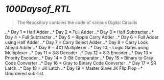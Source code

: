 # ***100Daysof_RTL***
> The Repository contains the code of various Digital Circuits

..*  Day 1 = Half Adder
..*  Day 2 = Full Adder
..*  Day 3 = Half Subtracter
..*  Day 4 = Full Subtracter
..*  Day 5 = Ripple Carry Adder
..*  Day 6 = Full Adder using Half Adder
..*  Day 7 = Carry Select Adder
..*  Day 8 = Carry Look Ahead Adder
..*  Day 9 = 4X1 Multiplexer
..*  Day 10 = Logic Gates using Multiplexer
..*  Day 11 = 3:8 Decoder
..*  Day 12 = 8:3 Encoder
..*  Day 13 = Priority Encoder
..*  Day 14 = 3-Bit Comparator
..*  Day 15 = Binary to Gray Code Converter
..*  Day 16 = Gray to Binary Code Converter
..*  Day 17 = SR Latch
..*  Day 18 = JK Latch
..*  Day 19 = Master Slave JK Flip Flop
⋅⋅* Unordered sub-list.

  
